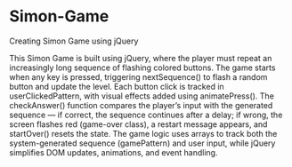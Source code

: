 # Simon-Game
Creating Simon Game using jQuery

This Simon Game is built using jQuery, where the player must repeat an increasingly long sequence of flashing colored buttons. The game starts when any key is pressed, triggering nextSequence() to flash a random button and update the level. Each button click is tracked in userClickedPattern, with visual effects added using animatePress(). The checkAnswer() function compares the player’s input with the generated sequence — if correct, the sequence continues after a delay; if wrong, the screen flashes red (game-over class), a restart message appears, and startOver() resets the state. The game logic uses arrays to track both the system-generated sequence (gamePattern) and user input, while jQuery simplifies DOM updates, animations, and event handling.
